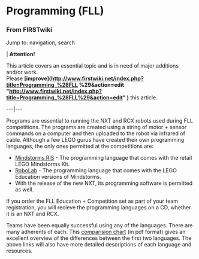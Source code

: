

# Programming (FLL)

### From FIRSTwiki

Jump to: navigation, search

| **Attention!**  

This article covers an essential topic and is in need of major additions
and/or work.  
Please **[improve](http://www.firstwiki.net/index.php?title=Programming_%28FLL
%29&action=edit
"http://www.firstwiki.net/index.php?title=Programming_%28FLL%29&action=edit"
)** this article.  
  
---|---  
  
  
Programs are essential to running the NXT and RCX robots used during FLL
competitions. The programs are created using a string of motor + sensor
commands on a computer and then uploaded to the robot via infrared of cable.
Although a few LEGO gurus have created their own programming languages, the
only ones permitted at the competitions are:

  * [Mindstorms RIS](/index.php?title=Mindstorms_RIS&action=edit "Mindstorms RIS" ) \- The programming language that comes with the retail LEGO Mindstorms Kit. 
  * [RoboLab](/index.php/RoboLab "RoboLab" ) \- The programming language that comes with the LEGO Education versions of Mindstorms. 
  * With the release of the new NXT, its programming software is permitted as well. 

If you order the FLL Education + Competition set as part of your team
registration, you will recieve the programming languages on a CD, whether it
is an NXT and RCX.

Teams have been equally successful using any of the languages. There are many
adherents of each. This [comparision
chart](http://www.usfirst.org/jrobtcs/SoftwareComparisonChart.pdf
"http://www.usfirst.org/jrobtcs/SoftwareComparisonChart.pdf" ) (in pdf format)
gives an excellent overview of the differences between the first two
languages. The above links will also have more detailed descriptions of each
language and resources.

